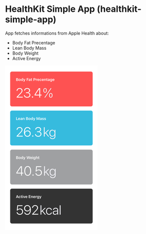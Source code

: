 # HealthKit Simple App (healthkit-simple-app)

App fetches informations from Apple Health about:
- Body Fat Precentage
- Lean Body Mass
- Body Weight
- Active Energy

![image](https://raw.githubusercontent.com/adamgolczak/health-quest-app/master/cover.png)
